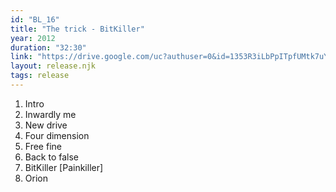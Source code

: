 ```yaml
---
id: "BL_16"
title: "The trick - BitKiller"
year: 2012
duration: "32:30"
link: "https://drive.google.com/uc?authuser=0&id=1353R3iLbPpITpfUMtk7uYhLn_1by-0K6&export=download"
layout: release.njk
tags: release
---
```


01. Intro
02. Inwardly me
03. New drive
04. Four dimension
05. Free fine
06. Back to false
07. BitKiller [Painkiller]
08. Orion
